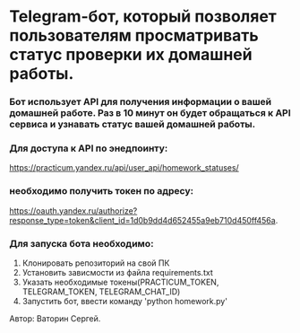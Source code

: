 # Telegram-бот, который позволяет пользователям просматривать статус проверки их домашней работы.

### Бот использует API для получения информации о вашей домашней работе. Раз в 10 минут он будет обращаться к API сервиса и узнавать статус вашей домашней работы.

### Для доступа к API по энедпоинту:
https://practicum.yandex.ru/api/user_api/homework_statuses/

### необходимо получить токен по адресу: 
https://oauth.yandex.ru/authorize?response_type=token&client_id=1d0b9dd4d652455a9eb710d450ff456a.

### Для запуска бота необходимо:
1. Клонировать репозиторий на свой ПК
2. Установить зависмости из файла requirements.txt
3. Указать необходимые токены(PRACTICUM_TOKEN, TELEGRAM_TOKEN, TELEGRAM_CHAT_ID)
4. Запустить бот, ввести команду 'python homework.py'

Автор: Ваторин Сергей.
